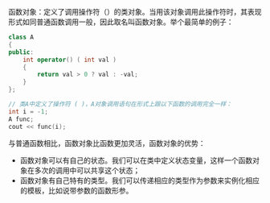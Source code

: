 函数对象：定义了调用操作符（）的类对象。当用该对象调用此操作符时，其表现形式如同普通函数调用一般，因此取名叫函数对象。举个最简单的例子：
```cpp
class A 
{  
public:  
    int operator() ( int val )  
    {  
        return val > 0 ? val : -val;
    }  
};  

// 类A中定义了操作符 ( )，A对象调用语句在形式上跟以下函数的调用完全一样：
int i = -1;
A func;
cout << func(i);
```
与普通函数相比，函数对象比函数更加灵活，函数对象的优势：
* 函数对象可以有自己的状态。我们可以在类中定义状态变量，这样一个函数对象在多次的调用中可以共享这个状态；
* 函数对象有自己特有的类型。我们可以传递相应的类型作为参数来实例化相应的模板，比如说带参数的函数形参。


